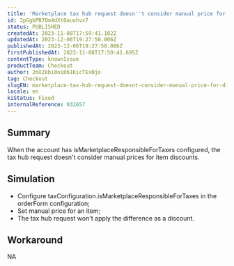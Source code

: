 ```yaml
---
title: 'Marketplace tax hub request doesn''t consider manual price for discounts'
id: 2pGgbPB7Qm4dXtQauohvx7
status: PUBLISHED
createdAt: 2023-11-08T17:59:41.102Z
updatedAt: 2023-12-06T19:27:50.006Z
publishedAt: 2023-12-06T19:27:50.006Z
firstPublishedAt: 2023-11-08T17:59:41.695Z
contentType: knownIssue
productTeam: Checkout
author: 2mXZkbi0oi061KicTExNjo
tag: Checkout
slugEN: marketplace-tax-hub-request-doesnt-consider-manual-price-for-discounts
locale: en
kiStatus: Fixed
internalReference: 932657
---
```


## Summary


When the account has isMarketplaceResponsibleForTaxes configured, the tax hub request doesn't consider manual prices for item discounts.


##

## Simulation



- Configure taxConfiguration.isMarketplaceResponsibleForTaxes in the orderForm configuration;
- Set manual price for an item;
- The tax hub request won't apply the difference as a discount.


##

## Workaround


NA




